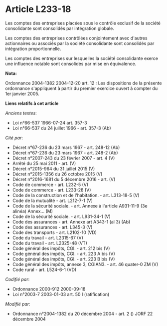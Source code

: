 # Article L233-18

Les comptes des entreprises placées sous le contrôle exclusif de la société consolidante sont consolidés par intégration
globale.

Les comptes des entreprises contrôlées conjointement avec d'autres actionnaires ou associés par la société consolidante sont
consolidés par intégration proportionnelle.

Les comptes des entreprises sur lesquelles la société consolidante exerce une influence notable sont consolidés par mise en
équivalence.

**Nota:**

Ordonnance 2004-1382 2004-12-20 art. 12 : Les dispositions de la présente ordonnance s'appliquent à partir du premier
exercice ouvert à compter du 1er janvier 2005.

**Liens relatifs à cet article**

_Anciens textes_:

  - Loi n°66-537 1966-07-24 art. 357-3
  - Loi n°66-537 du 24 juillet 1966 - art. 357-3 (Ab)

_Cité par_:

  - Décret n°67-236 du 23 mars 1967 - art. 248-12 (Ab)
  - Décret n°67-236 du 23 mars 1967 - art. 248-2 (Ab)
  - Décret  n°2007-243 du 23 février 2007 - art. 4 (V)
  - Arrêté du 25 mai 2011 - art. (V)
  - Décret n°2015-964 du 31 juillet 2015 (V)
  - Décret n°2015-1356 du 26 octobre 2015 (V)
  - Décret n°2016-1681 du 5 décembre 2016 - art. (V)
  - Code de commerce - art. L232-5 (V)
  - Code de commerce - art. L233-28 (V)
  - Code de la construction et de l'habitation. - art. L313-18-5 (V)
  - Code de la mutualité - art. L212-7-1 (V)
  - Code de la sécurité sociale. - art. Annexe à l'article A931-11-9 (3e alinéa)  Annex... (M)
  - Code de la sécurité sociale. - art. L931-34-1 (V)
  - Code des assurances - art. Annexe art A343-1 (al 3) (Ab)
  - Code des assurances - art. L345-3 (V)
  - Code des transports - art. L2102-10 (VD)
  - Code du travail - art. L2315-67 (V)
  - Code du travail - art. L2325-48 (VT)
  - Code général des impôts, CGI. - art. 212 bis (V)
  - Code général des impôts, CGI. - art. 223 A bis (V)
  - Code général des impôts, CGI. - art. 223 B bis (V)
  - Code général des impôts, annexe 3, CGIAN3. - art. 46 quater-0 ZM (V)
  - Code rural - art. L524-6-1 (VD)

_Codifié par_:

  - Ordonnance 2000-912 2000-09-18
  - Loi n°2003-7 2003-01-03 art. 50 I (ratification)

_Modifié par_:

  - Ordonnance n°2004-1382 du 20 décembre 2004 - art. 2 () JORF 22 décembre 2004
